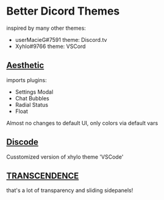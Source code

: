 # Better Dicord Themes

inspired by many other themes:

- userMacieG#7591 theme: Discord.tv
- Xyhlo#9766 theme: VSCord


## [Aesthetic](/Discoteca/css/aesth.css)

imports plugins:
- Settings Modal
- Chat Bubbles
- Radial Status
- Float

Almost no changes to default UI, only colors via default vars

## [Discode](/Discoteca/css/disc.css)

Cusstomized version of xhylo theme 'VSCode'


## [TRANSCENDENCE](/Discoteca/css/trans.css)

that's a lot of transparency and sliding sidepanels!
